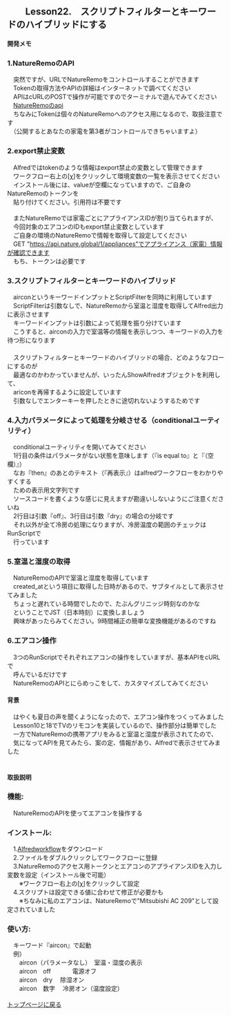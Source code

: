 ## 　　Lesson22.　スクリプトフィルターとキーワードのハイブリッドにする 
#### 開発メモ
### 1.NatureRemoのAPI
　突然ですが、URLでNatureRemoをコントロールすることができます
<br>　Tokenの取得方法やAPIの詳細はインターネットで調べてください
<br>　APIはcURLのPOSTで操作が可能ですのでターミナルで遊んでみてください
<br>　[NatureRemoのapi](https://swagger.nature.global)
<br>　ちなみにTokenは個々のNatureRemoへのアクセス用になるので、取扱注意です
<br>　（公開するとあなたの家電を第3者がコントロールできちゃいますよ）
### 2.export禁止変数
　Alfredではtokenのような情報はexport禁止の変数として管理できます
<br>　ワークフロー右上の[χ]をクリックして環境変数の一覧を表示させてください
<br>　インストール後には、valueが空欄になっていますので、ご自身のNatureRemoのトークンを
<br>　貼り付けてください。引用符は不要です
<br>
<br>　またNatureRemoでは家電ごとにアプライアンスIDが割り当てられますが、
<br>　今回対象のエアコンのIDもexport禁止変数としています
<br>　ご自身の環境のNatureRemoで情報を取得して設定してください
<br>　GET "https://api.nature.global/1/appliances"でアプライアンス（家電）情報が確認できます
<br>　もち、トークンは必要です
### 3.スクリプトフィルターとキーワードのハイブリッド
　airconというキーワードインプットとScriptFilterを同時に利用しています
<br>　ScriptFilterは引数なしで、NatureRemoから室温と湿度を取得してAlfred出力に表示させます
<br>　キーワードインプットは引数によって処理を振り分けています
<br>　こうすると、airconの入力で室温等の情報を表示しつつ、キーワードの入力を待つ形になります
<br>　
<br>　スクリプトフィルターとキーワードのハイブリッドの場合、どのようなフローにするのが
<br>　最適なのかわかっていませんが、いったんShowAlfredオブジェクトを利用して、
<br>　ariconを再帰するように設定しています
<br>　引数なしでエンターキーを押したときに途切れないようするためです
### 4.入力パラメータによって処理を分岐させる（conditionalユーティリティ）
　conditionalユーティリティを開いてみてください
<br>　1行目の条件はパラメータがない状態を意味します（『is equal to』と『（空欄）』）
<br>　なお『then』のあとのテキスト（『再表示』）はalfredワークフローをわかりやすくする
<br>　ための表示用文字列です
<br>　ソースコードを書くような感じに見えますが勘違いしないようにご注意くださいね
<br>　2行目は引数『off』、3行目は引数『dry』の場合の分岐です
<br>　それ以外が全て冷房の処理になりますが、冷房温度の範囲のチェックはRunScriptで
<br>　行っています
### 5.室温と湿度の取得
　NatureRemoのAPIで室温と湿度を取得しています
<br>　created_atという項目に取得した日時があるので、サブタイルとして表示させてみました
<br>　ちょっと遅れている時間でしたので、たぶんグリニッジ時刻なのかな
<br>　ということでJST（日本時刻）に変換しましょう
<br>　興味があったらみてください。9時間補正の簡単な変換機能があるのですね
### 6.エアコン操作
　3つのRunScriptでそれぞれエアコンの操作をしていますが、基本APIをcURLで
<br>　呼んでいるだけです
<br>　NatureRemoのAPIとにらめっこをして、カスタマイズしてみてください　
#### 背景
　はやくも夏日の声を聞くようになったので、エアコン操作をつくってみました
<br>　Lesson10と18でTVのリモコンを実装しているので、操作部分は簡単でした
<br>　一方でNatureRemoの携帯アプリをみると室温と湿度が表示されてたので、
<br>　気になってAPIを見てみたら、案の定、情報があり、Alfredで表示させてみました
<br>　
#### 取扱説明
### 機能:
　NatureRemoのAPIを使ってエアコンを操作する
### インストール:
　1.[Alfredworkflow](https://github.com/KitanoTamotsu/aircon/releases/download/1.0/aircon.alfredworkflow.zip)をダウンロード 
<br>　2.ファイルをダブルクリックしてワークフローに登録
<br>　3.NatureRemoのアクセス用トークンとエアコンのアプライアンスIDを入力し変数を設定（インストール後で可能）
<br>　　※ワークフロー右上の[χ]をクリックして設定
<br>　4.スクリプトは設定できる値に合わせて修正が必要かも
<br>　　※ちなみに私のエアコンは、NatureRemoで"Mitsubishi AC 209"として設定されていました
### 使い方:
　キーワード『aircon』で起動
<br>　例）
<br>　　aircon（パラメータなし）　室温・湿度の表示
<br>　　aircon　off　      　　 電源オフ
<br>　　aircon　dry　          除湿オン
<br>　　aircon　数字　          冷房オン（温度設定）
<br>
<br>
[トップページに戻る](https://kitanotamotsu.github.io/)

